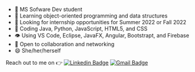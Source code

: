 - 🔭 MS Sofware Dev student
- 🤔 Learning object-oriented programming and data structures
- 👯 Looking for internship opportunities for Summer 2022 or Fall 2022
- 🌱 Coding Java, Python, JavaScript, HTML5, and CSS
- 👁️ Using VS Code, Eclipse, JavaFX, Angular, Bootstrapt, and Firebase 
- 💬 Open to collaboration and networking
- 😄 She/her/herself

Reach out to me on :point_right: [![Linkedin Badge](https://img.shields.io/badge/-Linkedin-4169E1?style=flat-square&logo=Linkedin&logoColor=white&&link=https://www.linkedin.com/in/vividha-rawat-761905143/)](https://www.linkedin.com/in/paula-farias-18142588/)
[![Gmail Badge](https://img.shields.io/badge/-Gmail-c14438?style=flat-square&logo=Gmail&logoColor=white&link=mailto:rvividha@gmail.com)](mailto:paula.farias45@gmail.com)
